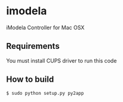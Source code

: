 imodela
=======

iModela Controller for Mac OSX

## Requirements
You must install CUPS driver to run this code

## How to build

```
$ sudo python setup.py py2app 
```
